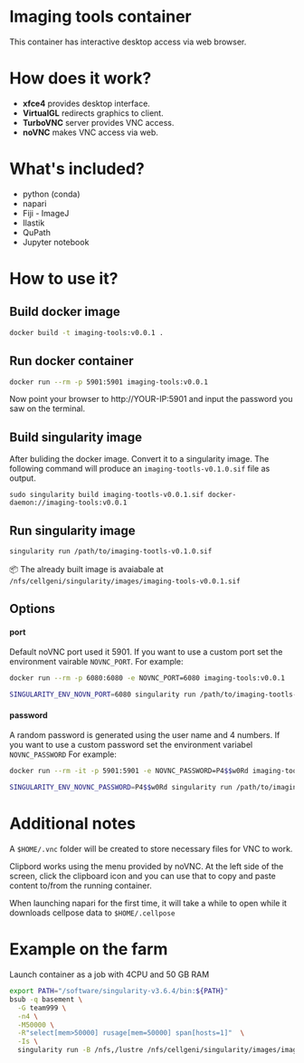 # Imaging tools container

This container has interactive desktop access via web browser.

# How does it work?

- **xfce4** provides desktop interface.
- **VirtualGL** redirects graphics to client.
- **TurboVNC** server provides VNC access.
- **noVNC** makes VNC access via web.

# What's included?

- python (conda)
- napari
- Fiji - ImageJ
- Ilastik
- QuPath
- Jupyter notebook

# How to use it?

## Build docker image

```bash
docker build -t imaging-tools:v0.0.1 .
```

## Run docker container

```bash
docker run --rm -p 5901:5901 imaging-tools:v0.0.1
```

Now point your browser to http://YOUR-IP:5901 and input the password you saw on the terminal.

## Build singularity image

After buliding the docker image. Convert it to a singularity image. The following command will produce an `imaging-tootls-v0.1.0.sif` file as output.

```
sudo singularity build imaging-tootls-v0.0.1.sif docker-daemon://imaging-tools:v0.0.1
```

## Run singularity image

```bash
singularity run /path/to/imaging-tootls-v0.1.0.sif
```

📦 The already built image is avaiabale at `/nfs/cellgeni/singularity/images/imaging-tools-v0.0.1.sif`

## Options

#### port
Default noVNC port used it 5901. If you want to use a custom port set the environment vairable `NOVNC_PORT`.
For example:

```bash
docker run --rm -p 6080:6080 -e NOVNC_PORT=6080 imaging-tools:v0.0.1

```

```bash
SINGULARITY_ENV_NOVN_PORT=6080 singularity run /path/to/imaging-tootls-v0.0.1.sif
```

#### password
A random password is generated using the user name and 4 numbers. If you want to use a custom password set the environment variabel `NOVNC_PASSWORD`
For example:
```bash
docker run --rm -it -p 5901:5901 -e NOVNC_PASSWORD=P4$$w0Rd imaging-tools:v0.0.1

```

```bash
SINGULARITY_ENV_NOVNC_PASSWORD=P4$$w0Rd singularity run /path/to/imaging-tootls-v0.0.1.sif
```

# Additional notes

A `$HOME/.vnc` folder will be created to store necessary files for VNC to work.

Clipbord works using the menu provided by noVNC. At the left side of the screen, click the clipboard icon and you can use that to copy and paste content to/from the running container.

When launching napari for the first time, it will take a while to open while it downloads cellpose data to `$HOME/.cellpose`

# Example on the farm

Launch container as a job with 4CPU and 50 GB RAM
```bash
export PATH="/software/singularity-v3.6.4/bin:${PATH}"
bsub -q basement \
  -G team999 \
  -n4 \
  -M50000 \
  -R"select[mem>50000] rusage[mem=50000] span[hosts=1]"  \
  -Is \
  singularity run -B /nfs,/lustre /nfs/cellgeni/singularity/images/imaging-tools-v0.0.1.sif
```

